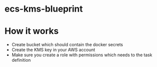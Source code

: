 # ecs-kms-blueprint

# How it works 

- Create bucket which should contain the docker secrets 
- Create the KMS key in your AWS account 
- Make sure you create a role with permissions which needs to the task definition 
